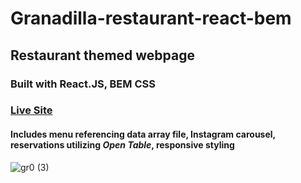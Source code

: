 # Granadilla-restaurant-react-bem
## Restaurant themed webpage 
### Built with React.JS, BEM CSS

### [Live Site](http://granadilla.greysonnn.com/)

#### Includes menu referencing data array file, Instagram carousel, reservations utilizing *Open Table*, responsive styling 
   
![gr0 (3)](https://user-images.githubusercontent.com/25331809/156281471-dc8aa292-ecf8-4572-9b4c-6fd14b95a231.png)

